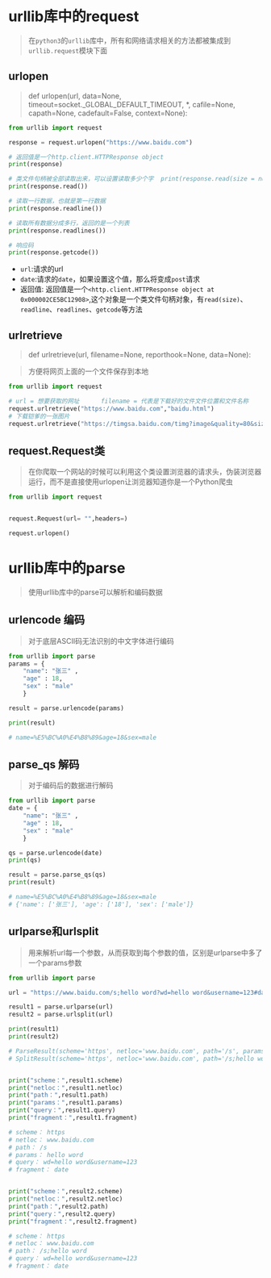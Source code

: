 # urllib库中的request
>在`python3`的`urllib`库中，所有和网络请求相关的方法都被集成到`urllib.request`模块下面

## urlopen
> def urlopen(url, data=None, timeout=socket._GLOBAL_DEFAULT_TIMEOUT,
            *, cafile=None, capath=None, cadefault=False, context=None):

```Python
from urllib import request

response = request.urlopen("https://www.baidu.com")

# 返回值是一个http.client.HTTPResponse object
print(response)

# 类文件句柄被全部读取出来，可以设置读取多少个字  print(response.read(size = number))
print(response.read())

# 读取一行数据，也就是第一行数据
print(response.readline())

# 读取所有数据分成多行，返回的是一个列表
print(response.readlines())

# 响应码
print(response.getcode())

```

* `url`:请求的url
* `date`:请求的`date`，如果设置这个值，那么将变成`post`请求
* 返回值: 返回值是一个`<http.client.HTTPResponse object at 0x000002CE5BC12908>`,这个对象是一个类文件句柄对象，有`read(size)`、`readline`、`readlines`、`getcode`等方法

## urlretrieve
> def urlretrieve(url, filename=None, reporthook=None, data=None):

> 方便将网页上面的一个文件保存到本地
```python
from urllib import request

# url = 想要获取的网址      filename = 代表是下载好的文件文件位置和文件名称
request.urlretrieve("https://www.baidu.com","baidu.html")
# 下载铠爹的一张图片
request.urlretrieve("https://timgsa.baidu.com/timg?image&quality=80&size=b9999_10000&sec=1602244848418&di=55f89cc9014c7439c658df9539cdd59d&imgtype=0&src=http%3A%2F%2F01imgmini.eastday.com%2Fmobile%2F20200210%2F20200210124632_dce5fc05ecccb056da40c72aa8c0fe52_1.jpeg","urllib库/kai.png")

```

## request.Request类
> 在你爬取一个网站的时候可以利用这个类设置浏览器的请求头，伪装浏览器运行，而不是直接使用urlopen让浏览器知道你是一个Python爬虫

```python
from urllib import request


request.Request(url= "",headers=)

request.urlopen()

```









# urllib库中的parse

> 使用urllib库中的parse可以解析和编码数据

## urlencode 编码
> 对于底层ASCII码无法识别的中文字体进行编码

```python
from urllib import parse
params = {
    "name": "张三" ,
    "age" : 18,
    "sex" : "male"
    }

result = parse.urlencode(params)

print(result)

# name=%E5%BC%A0%E4%B8%89&age=18&sex=male
```


## parse_qs 解码
> 对于编码后的数据进行解码

```python
from urllib import parse
date = {
    "name": "张三" ,
    "age" : 18,
    "sex" : "male"
    }

qs = parse.urlencode(date)
print(qs)

result = parse.parse_qs(qs)
print(result)

# name=%E5%BC%A0%E4%B8%89&age=18&sex=male
# {'name': ['张三'], 'age': ['18'], 'sex': ['male']}

```

## urlparse和urlsplit 
> 用来解析url每一个参数，从而获取到每个参数的值，区别是urlparse中多了一个params参数

```python
from urllib import parse

url = "https://www.baidu.com/s;hello word?wd=hello word&username=123#date"

result1 = parse.urlparse(url)
result2 = parse.urlsplit(url)

print(result1)
print(result2)

# ParseResult(scheme='https', netloc='www.baidu.com', path='/s', params='hello word', query='wd=hello word&username=123', fragment='date')
# SplitResult(scheme='https', netloc='www.baidu.com', path='/s;hello word', query='wd=hello word&username=123', fragment='date')


print("scheme：",result1.scheme)
print("netloc：",result1.netloc)
print("path：",result1.path)
print("params：",result1.params)
print("query：",result1.query)
print("fragment：",result1.fragment)

# scheme： https
# netloc： www.baidu.com
# path： /s
# params： hello word
# query： wd=hello word&username=123
# fragment： date


print("scheme：",result2.scheme)
print("netloc：",result2.netloc)
print("path：",result2.path)
print("query：",result2.query)
print("fragment：",result2.fragment)

# scheme： https
# netloc： www.baidu.com
# path： /s;hello word
# query： wd=hello word&username=123
# fragment： date

```







